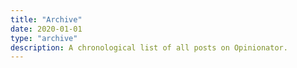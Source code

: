 ```yaml
---
title: "Archive"
date: 2020-01-01
type: "archive"
description: A chronological list of all posts on Opinionator.
---
```

